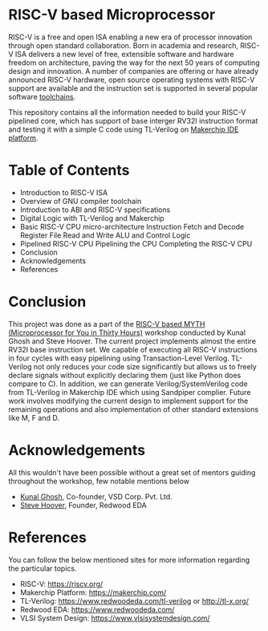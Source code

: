 # RISC-V based Microprocessor
RISC-V is a free and open ISA enabling a new era of processor innovation through open standard collaboration. Born in academia and research, RISC-V ISA delivers a new level of free, extensible software and hardware freedom on architecture, paving the way for the next 50 years of computing design and innovation. A number of companies are offering or have already announced RISC-V hardware, open source operating systems with RISC-V support are available and the instruction set is supported in several popular software [toolchains][10].

This repository contains all the information needed to build your RISC-V pipelined core, which has support of base interger RV32I instruction format and testing it with a simple C code using TL-Verilog on [Makerchip IDE platform][9].

[9]:https://www.makerchip.com/
[10]:https://en.wikipedia.org/wiki/Toolchain
# Table of Contents
* Introduction to RISC-V ISA
* Overview of GNU compiler toolchain
* Introduction to ABI and RISC-V specifications
* Digital Logic with TL-Verilog and Makerchip
* Basic RISC-V CPU micro-architecture
   Instruction Fetch and Decode
   Register File Read and Write
   ALU and Control Logic
* Pipelined RISC-V CPU
    Pipelining the CPU
    Completing the RISC-V CPU
* Conclusion
* Acknowledgements
* References

# Conclusion

This project was done as a part of the [RISC-V based MYTH (Microprocessor for You in Thirty Hours)][3] workshop conducted by Kunal Ghosh and Steve Hoover. The current project implements almost the entire RV32I base instruction set. We capable of executing all RISC-V instructions in four cycles with easy pipelining using Transaction-Level Verilog. TL-Verilog not only reduces your code size significantly but allows us to freely declare signals without explicitly declaring them (just like Python does compare to C). In addition, we can generate Verilog/SystemVerilog code from TL-Verilog in Makerchip IDE which using Sandpiper complier. Future work involves modifying the current design to implement support for the remaining operations and also implementation of other standard extensions like M, F and D.

[3]:https://www.vlsisystemdesign.com/riscv-based-myth/
# Acknowledgements
All this wouldn't have been possible without a great set of mentors guiding throughout the workshop, few notable mentions below

* [Kunal Ghosh][1], Co-founder, VSD Corp. Pvt. Ltd.
* [Steve Hoover][2], Founder, Redwood EDA

[1]:https://github.com/kunalg123/ "Kunal Ghosh"
[2]:https://github.com/stevehoover/ "Steve Hoover"

# References
You can follow the below mentioned sites for more information regarding the particular topics.
* RISC-V: https://riscv.org/
* Makerchip Platform: https://makerchip.com/
* TL-Verilog: https://www.redwoodeda.com/tl-verilog or http://tl-x.org/
* Redwood EDA: https://www.redwoodeda.com/
* VLSI System Design: https://www.vlsisystemdesign.com/
